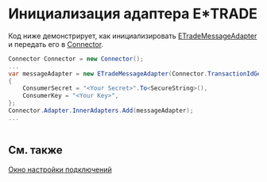 # Инициализация адаптера E\*TRADE

Код ниже демонстрирует, как инициализировать [ETradeMessageAdapter](xref:StockSharp.ETrade.ETradeMessageAdapter) и передать его в [Connector](xref:StockSharp.Algo.Connector).

```cs
Connector Connector = new Connector();				
...				
var messageAdapter = new ETradeMessageAdapter(Connector.TransactionIdGenerator)
{
	ConsumerSecret = "<Your Secret>".To<SecureString>(),
	ConsumerKey = "<Your Key>",
};
Connector.Adapter.InnerAdapters.Add(messageAdapter);
...	
							
```

## См. также

[Окно настройки подключений](../../../graphical_user_interface/connection_settings_window.md)
